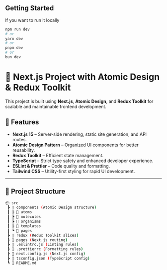 
## Getting Started

If you want to run it locally

```bash
npm run dev
# or
yarn dev
# or
pnpm dev
# or
bun dev
```
# 🚀 Next.js Project with Atomic Design & Redux Toolkit  

This project is built using **Next.js**, **Atomic Design**, and **Redux Toolkit** for scalable and maintainable frontend development.  

## 📌 Features  

- **Next.js 15** – Server-side rendering, static site generation, and API routes.  
- **Atomic Design Pattern** – Organized UI components for better reusability.  
- **Redux Toolkit** – Efficient state management.  
- **TypeScript** – Strict type safety and enhanced developer experience.  
- **ESLint & Prettier** – Code quality and formatting.  
- **Tailwind CSS** – Utility-first styling for rapid UI development.  

---

## 📁 Project Structure  

```bash
📦 src  
 ┣ 📂 components (Atomic Design structure)  
 ┃ ┣ 📂 atoms  
 ┃ ┣ 📂 molecules  
 ┃ ┣ 📂 organisms  
 ┃ ┣ 📂 templates  
 ┃ ┗ 📂 pages  
 ┣ 📂 redux (Redux Toolkit slices)  
 ┣ 📂 pages (Next.js routing) 
 ┣ 📜 .eslintrc.js (Linting rules)  
 ┣ 📜 .prettierrc (Formatting rules)  
 ┣ 📜 next.config.js (Next.js config)  
 ┣ 📜 tsconfig.json (TypeScript config)  
 ┗ 📜 README.md  
